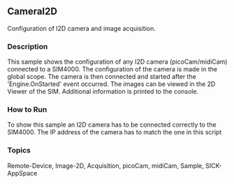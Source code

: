 ## CameraI2D
Configuration of I2D camera and image acquisition.

### Description
This sample shows the configuration of any I2D camera (picoCam/midiCam) connected
to a SIM4000. The configuration of the camera is made in the global scope.
The camera is then connected and started after the 'Engine.OnStarted' event
occurred. The images can be viewed in the 2D Viewer of the SIM.
Additional information is printed to the console.

### How to Run
To show this sample an I2D camera has to be connected correctly to the SIM4000.
The IP address of the camera has to match the one in this script

### Topics
Remote-Device, Image-2D, Acquisition, picoCam, midiCam, Sample, SICK-AppSpace